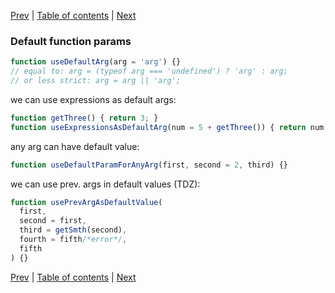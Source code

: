 [Prev](03-spread-operator.md) | [Table of contents](https://github.com/gadyonysh/es2015-presentation#ecmascript-2015) | [Next](05-arrow-functions.md)

### Default function params

```js
function useDefaultArg(arg = 'arg') {}
// equal to: arg = (typeof arg === 'undefined') ? 'arg' : arg;
// or less strict: arg = arg || 'arg';
```

we can use expressions as default args:
```js
function getThree() { return 3; }
function useExpressionsAsDefaultArg(num = 5 + getThree()) { return num; }
```

any arg can have default value:
```js
function useDefaultParamForAnyArg(first, second = 2, third) {}
```

we can use prev. args in default values (TDZ):
```js
function usePrevArgAsDefaultValue(
  first,
  second = first,
  third = getSmth(second),
  fourth = fifth/*error*/,
  fifth
) {}
```

[Prev](03-spread-operator.md) | [Table of contents](https://github.com/gadyonysh/es2015-presentation#ecmascript-2015) | [Next](05-arrow-functions.md)